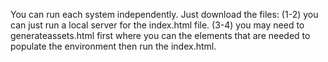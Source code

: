 You can run each system independently.  Just download the files:  (1-2) you can just run a local server for the index.html file.  (3-4)  you may need to generateassets.html first where you can the elements that are needed to populate the environment then run the index.html. 
